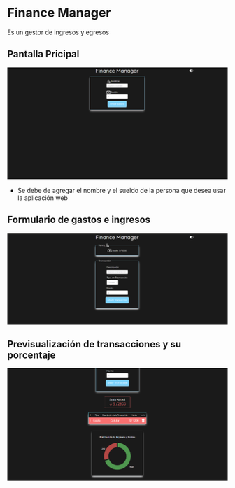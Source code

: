 # Finance Manager

Es un gestor de ingresos y egresos

## Pantalla Pricipal

![Pantalla Principal](image.png)

- Se debe de agregar el nombre y el sueldo de la persona que desea usar la aplicación web

## Formulario de gastos e ingresos

![Formulario de ingresos y gastos](image-1.png)

## Previsualización de transacciones y su porcentaje

![Muestra de las transacciones](image-2.png)
